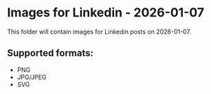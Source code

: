 # Images for Linkedin - 2026-01-07

This folder will contain images for Linkedin posts on 2026-01-07.

## Supported formats:
- PNG
- JPG/JPEG
- SVG
